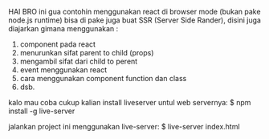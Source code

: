 HAI BRO
ini gua contohin menggunakan react di browser mode (bukan pake node.js runtime) bisa di pake juga buat SSR (Server Side Rander), 
disini juga diajarkan gimana menggunakan :
1. component pada react
2. menurunkan sifat parent to child (props)
3. mengambil sifat dari child to perent
4. event menggunakan react
5. cara menggunakan component function dan class
6. dsb.

kalo mau coba cukup kalian install liveserver untul web servernya:
$ npm install -g live-server

jalankan project ini menggunakan live-server:
$ live-server index.html
